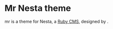 Mr Nesta theme
==============

mr is a theme for Nesta, a [Ruby CMS](nesta), designed by
<insert your name here>.

[nesta]: http://effectif.com/nesta
